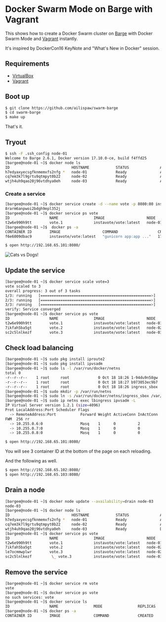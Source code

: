 # Docker Swarm Mode on Barge with Vagrant

This shows how to create a Docker Swarm cluster on [Barge](https://atlas.hashicorp.com/ailispaw/boxes/barge) with Docker Swarm Mode and [Vagrant](https://www.vagrantup.com/) instantly.

It's inspired by DockerCon16 KeyNote and "What's New in Docker" session.

## Requirements

- [VirtualBox](https://www.virtualbox.org/)
- [Vagrant](https://www.vagrantup.com/)

## Boot up

```bash
$ git clone https://github.com/ailispaw/swarm-barge
$ cd swarm-barge
$ make up
```

That's it.

## Tryout

```bash
$ ssh -F .ssh_config node-01
Welcome to Barge 2.6.1, Docker version 17.10.0-ce, build f4ffd25
[bargee@node-01 ~]$ docker node ls
ID                            HOSTNAME            STATUS              AVAILABILITY        MANAGER STATUS
h7edyaxyecsgfknmemxfs2nfg *   node-01             Ready               Active              Leader
cq7em3k7l9grtu9qtmpyt0b22     node-02             Ready               Active
wtjh4uh9qao20j96vtdhya0eh     node-03             Ready               Active
```

### Create a service

```bash
[bargee@node-01 ~]$ docker service create -d --name vote -p 8080:80 instavote/vote
8rarm6anpwoi2bdgh9epl352j
[bargee@node-01 ~]$ docker service ps vote
ID                  NAME                IMAGE                   NODE                DESIRED STATE       CURRENT STATE          ERROR               PORTS
t2w6e990h9tt        vote.1              instavote/vote:latest   node-01             Running             Running 1 second ago
[bargee@node-01 ~]$  docker ps -a
CONTAINER ID        IMAGE                   COMMAND                  CREATED             STATUS              PORTS               NAMES
f6e6009dbac9        instavote/vote:latest   "gunicorn app:app ..."   17 seconds ago      Up 16 seconds       80/tcp              vote.1.t2w6e990h9tt8bwe7syy4m9pj
```

```bash
$ open http://192.168.65.101:8080/
```

![Cats vs Dogs!](https://65.media.tumblr.com/7219623b72287a3f2593c7c279cb8c41/tumblr_o9p000HMuk1u7n3kzo1_1280.png)

## Update the service

```bash
[bargee@node-01 ~]$ docker service scale vote=3
vote scaled to 3
overall progress: 3 out of 3 tasks
1/3: running   [==================================================>]
2/3: running   [==================================================>]
3/3: running   [==================================================>]
verify: Service converged
[bargee@node-01 ~]$ docker service ps vote
ID                  NAME                IMAGE                   NODE                DESIRED STATE       CURRENT STATE                ERROR               PORTS
t2w6e990h9tt        vote.1              instavote/vote:latest   node-01             Running             Running about a minute ago
7ikfah5ba5gt        vote.2              instavote/vote:latest   node-02             Running             Running 20 seconds ago
sc2c5lnlkezf        vote.3              instavote/vote:latest   node-03             Running             Running 21 seconds ago
```

## Check load balancing

```bash
[bargee@node-01 ~]$ sudo pkg install iproute2
[bargee@node-01 ~]$ sudo pkg install ipvsadm
[bargee@node-01 ~]$ sudo ls -l /var/run/docker/netns
total 0
-r--r--r--    1 root     root             0 Oct 18 18:26 1-94du9n58gw
-r--r--r--    1 root     root             0 Oct 18 18:27 b973053ec9b7
-r--r--r--    1 root     root             0 Oct 18 18:26 ingress_sbox
[bargee@node-01 ~]$ sudo mkdir -p /var/run/netns
[bargee@node-01 ~]$ sudo ln -s /var/run/docker/netns/ingress_sbox /var/run/netns/lbingress
[bargee@node-01 ~]$ sudo ip netns exec lbingress ipvsadm -L
IP Virtual Server version 1.2.1 (size=4096)
Prot LocalAddress:Port Scheduler Flags
  -> RemoteAddress:Port           Forward Weight ActiveConn InActConn
FWM  256 rr
  -> 10.255.0.6:0                 Masq    1      0          2
  -> 10.255.0.7:0                 Masq    1      0          0
  -> 10.255.0.8:0                 Masq    1      0          0
```

```bash
$ open http://192.168.65.101:8080/
```

You will see 3 container ID at the bottom of the page on each reloading.

And the following as well.

```bash
$ open http://192.168.65.102:8080/
$ open http://192.168.65.103:8080/
```

## Drain a node

```bash
[bargee@node-01 ~]$ docker node update --availability=drain node-03
node-03
[bargee@node-01 ~]$ docker node ls
ID                            HOSTNAME            STATUS              AVAILABILITY        MANAGER STATUS
h7edyaxyecsgfknmemxfs2nfg *   node-01             Ready               Active              Leader
cq7em3k7l9grtu9qtmpyt0b22     node-02             Ready               Active
wtjh4uh9qao20j96vtdhya0eh     node-03             Ready               Drain
[bargee@node-01 ~]$ docker service ps vote
ID                  NAME                IMAGE                   NODE                DESIRED STATE       CURRENT STATE             ERROR               PORTS
t2w6e990h9tt        vote.1              instavote/vote:latest   node-01             Running             Running 3 minutes ago
7ikfah5ba5gt        vote.2              instavote/vote:latest   node-02             Running             Running 2 minutes ago
le7ocmmwplwr        vote.3              instavote/vote:latest   node-02             Running             Running 18 seconds ago
sc2c5lnlkezf         \_ vote.3          instavote/vote:latest   node-03             Shutdown            Shutdown 18 seconds ago
```

## Remove the service

```bash
[bargee@node-01 ~]$ docker service rm vote
vote
[bargee@node-01 ~]$ docker service ps vote
no such services: vote
[bargee@node-01 ~]$ docker service ls
ID                  NAME                MODE                REPLICAS            IMAGE               PORTS
[bargee@node-01 ~]$ docker ps -a
CONTAINER ID        IMAGE               COMMAND             CREATED             STATUS              PORTS               NAMES
```
